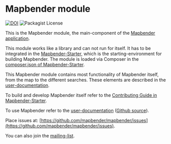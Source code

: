 # Mapbender module

[![DOI](https://zenodo.org/badge/DOI/10.5281/zenodo.5887014.svg)](https://doi.org/10.5281/zenodo.5887014)
![Packagist License](https://img.shields.io/packagist/l/mapbender/mapbender)

This is the Mapbender module, the main-component of the [Mapbender application](https://mapbender.org).

This module works like a library and can not run for itself. It has to be integrated in the [Mapbender-Starter](https://github.com/mapbender/mapbender-starter), which is the starting-environment for building Mapbender. The module is loaded via Composer in the [composer.json of Mapbender-Starter](https://github.com/mapbender/mapbender-starter/blob/HEAD/application/composer.json).

This Mapbender module contains most functionality of Mapbender itself, from the map to the different searches. These elements are described in the [user-documentation](https://doc.mapbender.org/).

To build and develop Mapbender itself refer to the [Contributing Guide in Mapbender-Starter](https://github.com/mapbender/mapbender-starter/blob/HEAD/CONTRIBUTING.md).

To use Mapbender refer to the [user-documentation](http://doc.mapbender.org) ([Github source](https://github.com/mapbender/mapbender-documentation)).

Place issues at: [https://github.com/mapbender/mapbender/issues](https://github.com/mapbender/mapbender/issues).

You can also join the [mailing-list](https://mapbender.org/?q=en/community).

